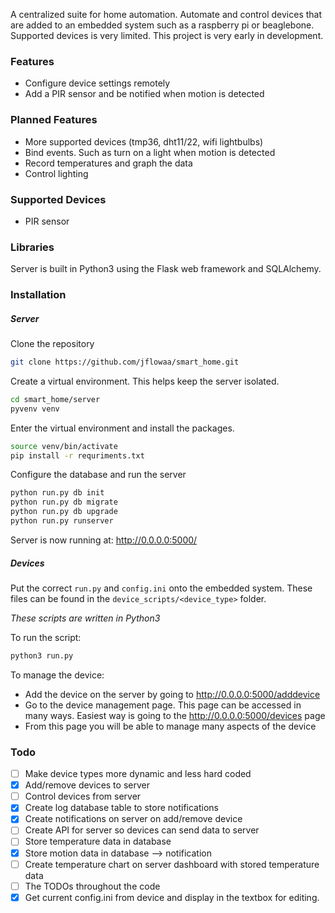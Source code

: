A centralized suite for home automation. Automate and control devices that are added to an embedded system such as a raspberry pi or beaglebone. Supported devices is very limited. This project is very early in development. 

### Features
- Configure device settings remotely 
- Add a PIR sensor and be notified when motion is detected

### Planned Features
- More supported devices (tmp36, dht11/22, wifi lightbulbs)
- Bind events. Such as turn on a light when motion is detected
- Record temperatures and graph the data
- Control lighting

### Supported Devices
- PIR sensor

### Libraries
Server is built in Python3 using the Flask web framework and SQLAlchemy. 

### Installation
##### Server
Clone the repository
```bash
git clone https://github.com/jflowaa/smart_home.git
```
Create a virtual environment. This helps keep the server isolated.
```bash
cd smart_home/server
pyvenv venv
```
Enter the virtual environment and install the packages.
```bash
source venv/bin/activate
pip install -r requriments.txt
```
Configure the database and run the server
```bash
python run.py db init
python run.py db migrate
python run.py db upgrade
python run.py runserver
```
Server is now running at: http://0.0.0.0:5000/

##### Devices
Put the correct `run.py` and `config.ini` onto the embedded system. These files can be found in the `device_scripts/<device_type>` folder. 

*These scripts are written in Python3*


To run the script:
```bash
python3 run.py
```

To manage the device:
- Add the device on the server by going to http://0.0.0.0:5000/adddevice
- Go to the device management page. This page can be accessed in many ways. Easiest way is going to the http://0.0.0.0:5000/devices page
- From this page you will be able to manage many aspects of the device

### Todo
- [ ] Make device types more dynamic and less hard coded
- [x] Add/remove devices to server
- [ ] Control devices from server
- [x] Create log database table to store notifications
- [x] Create notifications on server on add/remove device
- [ ] Create API for server so devices can send data to server
- [ ] Store temperature data in database
- [x] Store motion data in database --> notification
- [ ] Create temperature chart on server dashboard with stored temperature data
- [ ] The TODOs throughout the code
- [x] Get current config.ini from device and display in the textbox for editing.

